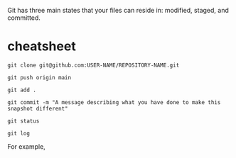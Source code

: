 Git has three main states that your files can reside in: modified, staged, and committed.

# cheatsheet

`git clone git@github.com:USER-NAME/REPOSITORY-NAME.git`

`git push origin main`

`git add .`

`git commit -m "A message describing what you have done to make this snapshot different"`

`git status`

`git log`

For example,
